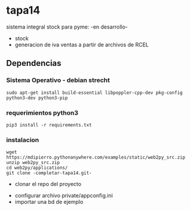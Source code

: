 # tapa14
sistema integral stock para pyme: -en desarrollo-
- stock
- generacion de iva ventas a partir de archivos de RCEL

## Dependencias
### Sistema Operativo - debian strecht
```
sudo apt-get install build-essential libpoppler-cpp-dev pkg-config python3-dev python3-pip
```
### requerimientos python3
```
pip3 install -r requirements.txt
```
### instalacion
```
wget https://mdipierro.pythonanywhere.com/examples/static/web2py_src.zip
unzip web2py_src.zip
cd web2py/applications/
git clone -completar-tapa14.git-
```
* clonar el repo del proyecto

- configurar archivo private/appconfig.ini
- importar una bd de ejemplo